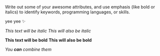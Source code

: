 Write out some of your awesome attributes, and use emphasis (like bold or italics) to identify keywords, programming languages, or skills. 

yee yee :sparkles:

*This text will be italic*
_This will also be italic_

**This text will be bold**
__This will also be bold__

_You **can** combine them_

